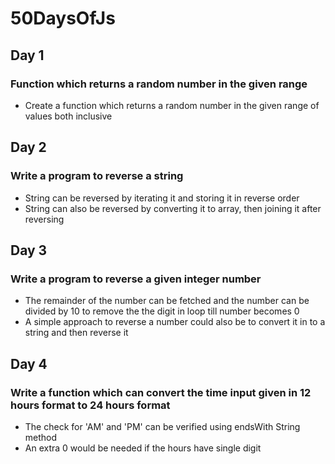 # 50DaysOfJs

## Day 1
### Function which returns a random number in the given range
* Create a function which returns a random number in the given range of values both inclusive

## Day 2
### Write a program to reverse a string
* String can be reversed by iterating it and storing it in reverse order
* String can also be reversed by converting it to array, then joining it after reversing

## Day 3
### Write a program to reverse a given integer number
* The remainder of the number can be fetched and the number can be divided by 10 to remove the the digit in loop till number becomes 0
* A simple approach to reverse a number could also be to convert it in to a string and then reverse it

## Day 4
### Write a function which can convert the time input given in 12 hours format to 24 hours format
* The check for 'AM' and 'PM' can be verified using endsWith String method
* An extra 0 would be needed if the hours have single digit




